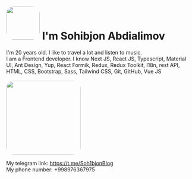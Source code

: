 ### <h1 style="center"><img style="border-radius: 20px" src="https://media2.giphy.com/media/F0OJGFoTZdhVwQ4lGg/giphy.gif?cid=ecf05e47el3k8n7l3ocrokf1j7icyjuifmjies7e9debagw4&rid=giphy.gif&ct=g" width="90px">  I'm Sohibjon Abdialimov </h1>

I'm 20 years old. I like to travel a lot and listen to music. <br />
I am a Frontend developer. I know Next JS, React JS, Typescript, Material UI, Ant Design, Yup, React Formik, Redux, Redux Toolkit, I18n, rest API, HTML, CSS, Bootstrap, Sass, Tailwind CSS, Git, GitHub, Vue JS <br /><br /> <img style="border-radius: 20px; object-fit: cover" src="https://www.yoh.com/hubfs/Thoughtful%20young%20programmer%20coding%20on%20computer%20in%20the%20evening%20at%20home.jpeg" width="200px">

My telegram link: https://t.me/Soh1bjonBlog <br />
My phone number: +998976367975
